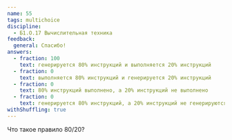 ```yaml
---
name: 55
tags: multichoice
discipline:
  - Б1.О.17 Вычислительная техника
feedback:
  general: Спасибо!
answers:
  - fraction: 100
    text: генерируется 80% инструкций и выполняется 20% инструкций
  - fraction: 0
    text: выполняется 80% инструкций и генерируется 20% инструкций
  - fraction: 0
    text: 80% инструкций выполнено, а 20% инструкций не выполнено
  - fraction: 0
    text: генерируется 80% инструкций, а 20% инструкций не генерируются
withShuffling: true
---
```


Что такое правило 80/20?